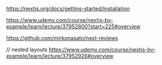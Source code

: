 https://nextjs.org/docs/getting-started/installation

https://www.udemy.com/course/nextjs-by-example/learn/lecture/37952800?start=225#overview

https://github.com/mirkonasato/next-reviews

//
nested layouts
https://www.udemy.com/course/nextjs-by-example/learn/lecture/37952926#overview
